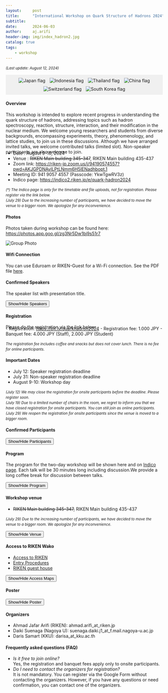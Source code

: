 ```yaml
---
layout:     post
title:      "International Workshop on Quark Structure of Hadrons 2024"
subtitle:   
date:       2024-06-03
author:     aj.arifi
header-img: img/index_hadron2.jpg
catalog: true
tags:
    - workshop
---
```


<small><i>(Last update: August 12, 2024)</i></small>

<div style="background-color: #f0f0f0; padding: 5px; text-align: center;" >
    <div style="display: inline-block; margin: 5px; text-align: center;">
        <img src="https://flagcdn.com/w40/jp.png" alt="Japan flag">
    </div>
    <div style="display: inline-block; margin: 5px; text-align: center;">
        <img src="https://flagcdn.com/w40/id.png" alt="Indonesia flag">
    </div>
    <div style="display: inline-block; margin: 5px; text-align: center;">
        <img src="https://flagcdn.com/w40/th.png" alt="Thailand flag">
    </div>
    <div style="display: inline-block; margin: 5px; text-align: center;">
        <img src="https://flagcdn.com/w40/cn.png" alt="China flag">
    </div>
    <div style="display: inline-block; margin: 5px; text-align: center;">
        <img src="https://flagcdn.com/w40/eu.png" alt="Switzerland flag">
    </div>
    <div style="display: inline-block; margin: 5px; text-align: center;">
        <img src="https://flagcdn.com/w40/kr.png" alt="South Korea flag">
    </div>
</div>

#### Overview
This workshop is intended to explore recent progress in understanding the quark structure of
hadrons, addressing topics such as hadron spectroscopy, reaction, structure, interaction, and
their modification in the nuclear medium. We welcome young researchers and students from
diverse backgrounds, encompassing experiments, theory, phenomenology, and lattice studies,
to join us in these discussions. Although we have arranged invited talks, we welcome contributed talks (limited slot).
Non-speaker participants are also welcome to join.
<p style="margin-bottom: -0.7cm;"></p>

- Date : August 9-10, 2024
- Venue : <s>RIKEN Main building 345-347</s>, RIKEN Main building 435-437 
- Zoom link: <a href="https://riken-jp.zoom.us/j/94190574557?pwd=AKJGPDNAvILPtLNmm6H5IENadhbopt.1">https://riken-jp.zoom.us/j/94190574557?pwd=AKJGPDNAvILPtLNmm6H5IENadhbopt.1</a>
- Meeting ID: 941 9057 4557 (Passcode: YkwTgwRV3z)
- Indico page: <a href="https://indico2.riken.jp/e/quark-hadron2024">https://indico2.riken.jp/e/quark-hadron2024</a>

<small><i>(*) The Indico page is only for the timetable and file uploads, not for registration. Please register via the link below.</i></small> <br>
<small><i> (July 29) Due to the increasing number of participants, we have decided to move the venue to a bigger room. We apologize for any inconvenience.</i></small>

#### Photos

Photos taken during workshop can be found here: <a href="https://photos.app.goo.gl/zg3Nr5Dw1bj9s51r7">https://photos.app.goo.gl/zg3Nr5Dw1bj9s51r7</a>

<img src="https://lh3.googleusercontent.com/pw/AP1GczOy3ur8RHGOwicqLjqrQ5b_ABWU0VrlQdHc8SDN5HTJFOHZsID-DGEYWOvvZHCAbUjMR7gHzn9wLtXIdfFx3OEf1Yw9PTjzAc4PYDixqXvG5qHwydQwPRljqBpFYi_htoVwPWSZd_dY870QqRcI1dnT=w2048-h1536-s-no-gm?authuser=1" alt="Group Photo">

#### Wifi Connection

You can use Eduroam or RIKEN-Guest for a Wi-Fi connection. See the PDF file <a href="/file/RIKEN_guest_wifi.pdf">here</a>.

#### Confirmed Speakers

The speaker list with presentation title.

<button onclick="toggleSpeaker()">Show/Hide Speakers</button>

<div id="speakerDiv" style="display:none;">

<table border="1">
    <tr>
        <th>No</th>
        <th>Speaker</th>
        <th>Affiliation</th>
        <th>Presentation Title</th>
    </tr>
    <tr>
        <td>1</td>
        <td>Makoto Oka</td>
        <td>RIKEN, Japan</td>
        <td>Lecture on quark structure of hadrons</td>
    </tr>
    <tr>
        <td>2</td>
        <td>Daris Samart</td>
        <td>KKU, Thailand</td>
        <td>Heavy-Quark-Spin-Symmetry Violation effects in Charmed Baryon Production with Effective Lagrangian Approach</td>
    </tr>
    <tr>
        <td>3</td>
        <td>Zulkaida Akbar</td>
        <td>BRIN, Indonesia</td>
        <td>Probing the internal structure of the nucleon: experimental overview</td>
    </tr>
    <tr>
        <td>4</td>
        <td>SangHo Kim</td>
        <td>Soongsil U, South Korea</td>
        <td>Hadron reaction</td>
    </tr>
    <tr>
        <td>5</td>
        <td>HyungJoo Kim</td>
        <td>Hiroshima U, Japan</td>
        <td>Spin-1 quarkonia in a rotating frame and their spin contents</td>
    </tr>
    <tr>
        <td>6</td>
        <td>Philipp Gubler</td>
        <td>JAEA, Japan</td>
        <td>Transport simulations of vector mesons in pA reactions</td>
    </tr>
    <tr>
        <td>7</td>
        <td>Natsumi Ikeno</td>
        <td>Tottori U, Japan</td>
        <td>The Ωc(3120) as a molecular state and its analogy with the Ω(2012)</td>
    </tr>
    <tr>
        <td>8</td>
        <td>Nodoka Yamanaka</td>
        <td>RIKEN, Japan</td>
        <td>Irrelevance of anomalous breaking of axial U(1) symmetry and the U(1) problem</td>
    </tr>
    <tr>
        <td>9</td>
        <td>Daiki Suenaga</td>
        <td>Nagoya U, Japan</td>
        <td>Two-color QCD as a laboratory to explore cold and dense matter</td>
    </tr>
    <tr>
        <td>10</td>
        <td>Parada Hutauruk</td>
        <td>PKNU, South Korea</td>
        <td>Hadron in medium</td>
    </tr>
    <tr>
        <td>11</td>
        <td> Muhammad Ridwan (*)</td>
        <td>Indonesia U, Indonesia</td>
        <td>Radiative transition of charmonia and bottomonia in the light-front quark model</td>
    </tr>
    <tr>
        <td>12</td>
        <td>Nongnaphat Ponkhuha (*)</td>
        <td>KKU, Thailand</td>
        <td>Two-pion emission decays of negative parity singly heavy baryons</td>
    </tr>
    <tr>
        <td>13</td>
        <td>Sangyeong Son (*)</td>
        <td>KNU, South Korea</td>
        <td>Transition generalized parton distribution and non-diagonal deeply virtual Compton scattering off spinless target in meson resonance region</td>
    </tr>
    <tr>
        <td>14</td>
        <td>Sakinah (*)</td>
        <td>KNU, South Korea</td>
        <td>Dynamical Model of J/ψ photoproduction on nucleon</td>
    </tr>
    <tr>
        <td>15</td>
        <td>Kotaro Miyake (*)</td>
        <td>Nagoya U, Japan</td>
        <td>A mixture of hadron molecules and charmonium core</td>
    </tr>
    <tr>
        <td>16</td>
        <td>Bikai Gao (*)</td>
        <td>Nagoya U, Japan</td>
        <td>Reconciling constraints from the supernova remnant HESS J1731-347 with the parity doublet model</td>
    </tr>
    <tr>
        <td>17</td>
        <td>Yue Ma</td>
        <td>RIKEN, Japan</td>
        <td>Possibility to Explore Short Range Correlation with hyperon at LEPS2 </td>
    </tr>
</table>

<small><i>(*) Student's presentation</i></small>

</div>

<script>
    function toggleSpeaker() {
        const speakerDiv = document.getElementById('speakerDiv');
        if (speakerDiv.style.display === 'none') {
            speakerDiv.style.display = 'block';
        } else {
            speakerDiv.style.display = 'none';
        }
    }
</script>


#### Registration
Please do the registration via the link below:
<p style="margin-bottom: -0.7cm;"></p>
- Registration: <a href="https://bit.ly/quarkhadron2024">https://bit.ly/quarkhadron2024</a>
- Registration fee: 1.000 JPY 
- Banquet fee: 4.000 JPY (Staff), 2.000 JPY (Student)

<small><i>The registration fee includes coffee and snacks but does not cover lunch. There is no fee for online participants. </i></small>

#### Important Dates
- July 12: Speaker registration deadline
- July 31: Non-speaker registration deadline
- August 9-10: Workshop day

<small><i> (July 12) We may close the registration for onsite participants before the deadline. Please register soon. </i></small><br>
<small><i> (July 19) Due to a limited number of chairs in the room, we regret to inform you that we have closed registration for onsite participants. 
You can still join as online participants.</i></small><br>
<small><i> (July 29) We reopen the registration for onsite participants since the venue is moved to a bigger room.</i></small>

#### Confirmed Participants


<button onclick="toggleParticipants()">Show/Hide Participants</button>

<div id="participants" class="participants" style="display:none;">
    
    Onsite
    <ol>
        <li>Makoto Oka (RIKEN, Japan)</li>
        <li>Emiko Hiyama (RIKEN, Japan)</li>
        <li>Ahmad Jafar Arifi (RIKEN, Japan)</li>
        <li>Bikai Gao (Nagoya U, Japan)</li>
        <li>Chindanai Bubpatate (KKU, Thailand)</li>
        <li>Daiki Suenaga (Nagoya U, Japan)</li>
        <li>Daris Samart (KKU, Thailand)</li>
        <li>HyungJoo Kim (Hiroshima U, Japan)</li>
        <li>Kenta Itahashi (RIKEN, Japan)</li>
        <li>Kotaro Miyake (Nagoya U, Japan)</li>
        <li>Kotaro Murakami (TiTech, Japan)</li>
        <li>Lucas Happ (RIKEN, Japan)</li>
        <li>Muhammad Ridwan (Indonesia U, Indonesia)</li>
        <li>Nantana Monkata (KKU, Thailand)</li>
        <li>Natsumi Ikeno (Tottori U, Japan)</li>
        <li>Nodoka Yamanaka (RIKEN, Japan)</li>
        <li>Nongnaphat Ponkhuha (KKU, Thailand)</li>
        <li>Philipp Gubler (JAEA, Japan)</li>
        <li>Sakinah (KNU, South Korea)</li>
        <li>Sangyeong Son (KNU, South Korea)</li>
        <li>Shuhei Ohno (RIKEN, Japan)</li>
        <li>Wren Yamada (RIKEN, Japan)</li>
        <li>Yasuhiro Yamaguchi (Nagoya U, Japan)</li>
        <li>Yue Ma (RIKEN, Japan)</li>
        <li>Zulkaida Akbar (BRIN, Indonesia)</li>
        <li>Kazuya Aoki (KEK,Japan) </li>
        <li>Kong Yuk Kei (Nagoya U, Japan) </li>
    </ol>

    Online
    <ol>
        <li>Ampuku Shota (Nagoya U, Japan)</li>
        <li>Apriadi Salim Adam (BRIN, Indonesia)</li>
        <li>Hideto Enyo (RIKEN, Japan)</li>
        <li>Kei-Ichi Kondo (Chiba U, Japan)</li>
        <li>Muhammad Raihannafi Fadhel (UGM, Indonesia)</li>
        <li>Nakamura (RCNP, Japan)</li>
        <li>Nauval Safa Ardhany (UGM, Indonesia)</li>
        <li>Parada Hutauruk (PKNU, South Korea)</li>
        <li>SangHo Kim (Soongsil U, South Korea)</li>
        <li>Michiko Sekimoto (KEK)</li>
    </ol>
    
</div>


<script>
    function toggleParticipants() {
        const participantsDiv = document.getElementById('participants');
        if (participantsDiv.style.display === 'none') {
            participantsDiv.style.display = 'block';
        } else {
            participantsDiv.style.display = 'none';
        }
    }
</script>

#### Program
The program for the two-day workshop will be shown here and on <a href="https://indico2.riken.jp/e/quark-hadron2024">Indico page</a>. 
Each talk will be 30 minutes long including discussion.We provide a long coffee break for discussion between talks.

<button onclick="toggleProgram()">Show/Hide Program</button>

<div id="programDiv" style="display:none;">

Day 1: August 9, 2024
<table border="1">
    <tr>
        <th>Time</th>
        <th>Activity</th>
        <th>Description</th>
    </tr>
    <tr>
        <td>09.45-10.00</td>
        <td>Opening</td>
        <td>Organizer</td>
    </tr>
    <tr>
        <td>10.00-12.00</td>
        <td>Morning session</td>
        <td>Speaker</td>
    </tr>
    <tr>
        <td>12.00-13.30</td>
        <td>Lunch break</td>
        <td>at cafetaria</td>
    </tr>
    <tr>
        <td>13.30-17.00</td>
        <td>Afternoon session</td>
        <td>Speaker</td>
    </tr>
    <tr>
        <td>18.00-20.00</td>
        <td>Banquet</td>
        <td>at RIKEN</td>
    </tr>
</table>

Day 2: August 10, 2024
<table border="1">
    <tr>
        <th>Time</th>
        <th>Activity</th>
        <th>Description</th>
    </tr>
    <tr>
        <td>09.00-12.00</td>
        <td>Morning session</td>
        <td>Speaker</td>
    </tr>
    <tr>
        <td>12.00-13.30</td>
        <td>Lunch break</td>
        <td>Restaurant</td>
    </tr>
    <tr>
        <td>13.30-16.30</td>
        <td>Afternoon session</td>
        <td>Speaker</td>
    </tr>
    <tr>
        <td>16.30-17.00</td>
        <td>Closing</td>
        <td>Organizer</td>
    </tr>
</table>
<small><i> (*) The cafeteria is closed. You can eat outside RIKEN.</i></small>
    
</div>

<script>
    function toggleProgram() {
        const programDiv = document.getElementById('programDiv');
        if (programDiv.style.display === 'none') {
            programDiv.style.display = 'block';
        } else {
            programDiv.style.display = 'none';
        }
    }
</script>


#### Workshop venue
- <s>RIKEN Main building 345-347,</s> RIKEN Main building 435-437

<small><i> (July 29) Due to the increasing number of participants, we have decided to move the venue to a bigger room. We apologize for any inconvenience.</i></small>

<button onclick="toggleVenue()">Show/Hide Venue</button>

<div id="venueDiv" style="display:none;">
      <img src="/img/venue1.JPG" alt="Room 435-437">
      <img src="/img/venue2.JPG" alt="Room 435-437">
      <img src="/img/venue3.JPG" alt="Room 435-437">
      <img src="/img/venue4.JPG" alt="Room 435-437">
</div>

<script>
    function toggleVenue() {
        const venueDiv = document.getElementById('venueDiv');
        if (venueDiv.style.display === 'none') {
            venueDiv.style.display = 'block';
        } else {
            venueDiv.style.display = 'none';
        }
    }
</script>


#### Access to RIKEN Wako
* [Access to RIKEN](https://www.riken.jp/en/access/wako-map/#campus_map)
* [Entry Procedures](https://www.riken.jp/en/access/procedure/)
* [RIKEN guest house](https://wiss.riken.jp/housing_oncampus_rates.html)


<button onclick="toggleMaps()">Show/Hide Access Maps</button>
    
<div id="mapsDiv" style="display:none;">
    Wako Area Map
    <img src="https://www.riken.jp/medialibrary/riken/access/wako-map/map_wako_en_01_w900pixel.jpg" alt="Wako Area Map">

    Wako Station to RIKEN Map
    <img src="https://www.riken.jp/medialibrary/riken/access/wako-map/map_wako_en_03.jpg" alt="Wako Station to RIKEN Map">

    RIKEN Wako Campus Map: C01 - RIKEN main building.
    <img src="https://www.riken.jp/medialibrary/riken/access/wako-map/campus_en_210401_w900.jpg" alt="RIKEN Wako Campus Map">
</div>

<script>
    function toggleMaps() {
        const mapsDiv = document.getElementById('mapsDiv');
        if (mapsDiv.style.display === 'none') {
            mapsDiv.style.display = 'block';
        } else {
            mapsDiv.style.display = 'none';
        }
    }
</script>


#### Poster

<button onclick="togglePoster()">Show/Hide Poster</button>

<div id="posterDiv" style="display:none;">
    <img src="/img/poster1.jpeg" alt="Poster">
</div>

<script>
    function togglePoster() {
        const posterDiv = document.getElementById('posterDiv');
        if (posterDiv.style.display === 'none') {
            posterDiv.style.display = 'block';
        } else {
            posterDiv.style.display = 'none';
        }
    }
</script>

#### Organizers
- Ahmad Jafar Arifi (RIKEN): ahmad.arifi_at_riken.jp
- Daiki Suenaga (Nagoya U): suenaga.daiki.j1_at_f.mail.nagoya-u.ac.jp
- Daris Samart (KKU): darisa_at_kku.ac.th


#### Frequently asked questions (FAQ)

- <i>Is it free to join online?</i> <br> Yes, the registration and banquet fees apply only to onsite participants.
- <i>Do I need to contact the organizers for registration?</i> <br>  It is not mandatory. You can register via the Google Form without contacting the organizers. However, if you have any questions or need confirmation, you can contact one of the organizers.


